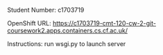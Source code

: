 Student Number: c1703719

OpenShift URL: https://c1703719-cmt-120-cw-2-git-coursework2.apps.containers.cs.cf.ac.uk/

Instructions: run wsgi.py to launch server
